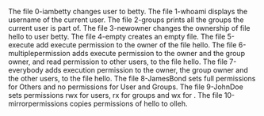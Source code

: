 The file 0-iambetty changes user to betty.
The file 1-whoami displays the username of the current user.
The file 2-groups prints all the groups the current user is part of.
The file 3-newowner changes the ownership of file hello to user betty.
The file 4-empty creates an empty file.
The file 5-execute add execute permission to the owner of the file hello.
The file 6-multiplepermission adds execute permission to the owner and the group owner, and read permission to other users, to the file hello.
The file 7-everybody adds execution permission to the owner, the group owner and the other users, to the file hello.
The file 8-JamesBond sets full permissions for Others and no permissions for User and Groups.
The file 9-JohnDoe sets permissions rwx for users, rx for groups and wx for .
The file 10-mirrorpermissions copies permissions of hello to olleh.

